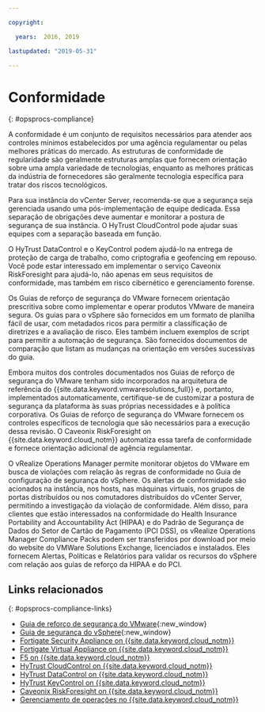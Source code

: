 ```yaml
---

copyright:

  years:  2016, 2019

lastupdated: "2019-05-31"

---
```


# Conformidade
{: #opsprocs-compliance}

A conformidade é um conjunto de requisitos necessários para atender aos controles mínimos estabelecidos por uma agência regulamentar ou pelas melhores práticas do mercado. As estruturas de conformidade de regularidade são geralmente estruturas amplas que fornecem orientação sobre uma ampla variedade de tecnologias, enquanto as melhores práticas da indústria de fornecedores são geralmente tecnologia específica para tratar dos riscos tecnológicos.

Para sua instância do vCenter Server, recomenda-se que a segurança seja gerenciada usando uma pós-implementação de equipe dedicada. Essa separação de obrigações deve aumentar e monitorar a postura de segurança de sua instância. O HyTrust CloudControl pode ajudar suas equipes com a separação baseada em função.

O HyTrust DataControl e o KeyControl podem ajudá-lo na entrega de proteção de carga de trabalho, como criptografia e geofencing em repouso. Você pode estar interessado em implementar o serviço Caveonix RiskForesight para ajudá-lo, não apenas em seus requisitos de conformidade, mas também em risco cibernético e gerenciamento forense.

Os Guias de reforço de segurança do VMware fornecem orientação prescritiva sobre como implementar e operar produtos VMware de maneira segura. Os guias para o vSphere são fornecidos em um formato de planilha fácil de usar, com metadados ricos para permitir a classificação de diretrizes e a avaliação de risco. Eles também incluem exemplos de script para permitir a automação de segurança. São fornecidos documentos de comparação que listam as mudanças na orientação em versões sucessivas do guia.

Embora muitos dos controles documentados nos Guias de reforço de segurança do VMware tenham sido incorporados na arquitetura de referência do {{site.data.keyword.vmwaresolutions_full}} e, portanto, implementados automaticamente, certifique-se de customizar a postura de segurança da plataforma às suas próprias necessidades e à política corporativa. Os Guias de reforço de segurança do VMware fornecem os controles específicos de tecnologia que são necessários para a execução dessa revisão. O Caveonix RiskForesight on {{site.data.keyword.cloud_notm}} automatiza essa tarefa de conformidade e fornece orientação adicional de agência regulamentar.

O vRealize Operations Manager permite monitorar objetos do VMware em busca de violações com relação às regras de conformidade no Guia de configuração de segurança do vSphere. Os alertas de conformidade são acionados na instância, nos hosts, nas máquinas virtuais, nos grupos de portas distribuídos ou nos comutadores distribuídos do vCenter Server, permitindo a investigação da violação de conformidade. Além disso, para clientes que estão interessados na conformidade do Health Insurance Portability and Accountability Act (HIPAA) e do Padrão de Segurança de Dados do Setor de Cartão de Pagamento (PCI DSS), os vRealize Operations Manager Compliance Packs podem ser transferidos por download por meio do website do VMWare Solutions Exchange, licenciados e instalados. Eles fornecem Alertas, Políticas e Relatórios para validar os recursos do vSphere com relação aos guias de reforço da HIPAA e do PCI.


## Links relacionados
{: #opsprocs-compliance-links}

* [Guia de reforço de segurança do VMware](https://www.vmware.com/uk/security/hardening-guides.html){:new_window}
* [Guia de segurança do vSphere](https://docs.vmware.com/en/VMware-vSphere/6.7/vsphere-esxi-vcenter-server-67-security-guide.pdf){:new_window}
* [Fortigate Security Appliance on {{site.data.keyword.cloud_notm}}](/docs/services/vmwaresolutions/services?topic=vmware-solutions-fsa_considerations)
* [Fortigate Virtual Appliance on {{site.data.keyword.cloud_notm}}](/docs/services/vmwaresolutions/services?topic=vmware-solutions-fortinetvm_considerations)
* [F5 on {{site.data.keyword.cloud_notm}}](/docs/services/vmwaresolutions/services?topic=vmware-solutions-f5_considerations)
* [HyTrust CloudControl on {{site.data.keyword.cloud_notm}}](/docs/services/vmwaresolutions/services?topic=vmware-solutions-htcc_considerations)
* [HyTrust DataControl on {{site.data.keyword.cloud_notm}}](/docs/services/vmwaresolutions/services?topic=vmware-solutions-htdc_considerations)
* [HyTrust KeyControl on {{site.data.keyword.cloud_notm}}](/docs/services/vmwaresolutions/services?topic=vmware-solutions-htkc_considerations)
* [Caveonix RiskForesight on {{site.data.keyword.cloud_notm}}](/docs/services/vmwaresolutions/services?topic=vmware-solutions-caveonix_considerations)
* [Gerenciamento de operações no {{site.data.keyword.cloud_notm}}](/docs/services/vmwaresolutions/services?topic=vmware-solutions-opsmgmt-intro)
